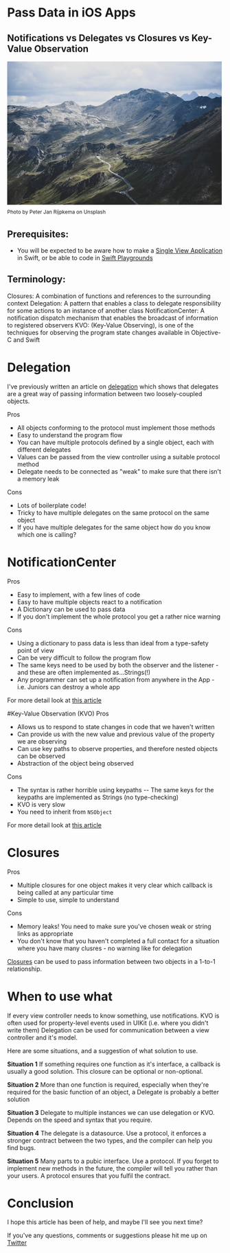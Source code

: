 # Pass Data in iOS Apps
## Notifications vs Delegates vs Closures vs Key-Value Observation

![Photo by Peter Jan Rijpkema on Unsplash](Images/photo-1534530236704-33735c0dd55b.jpeg)<br/>
<sub>Photo by Peter Jan Rijpkema on Unsplash<sub>

## Prerequisites: 
* You will be expected to be aware how to make a [Single View Application](https://medium.com/swlh/your-first-ios-application-using-xcode-9983cf6efb71) in Swift, or be able to code in [Swift Playgrounds](https://medium.com/@stevenpcurtis.sc/coding-in-swift-playgrounds-1a5563efa089)

## Terminology:
Closures: A combination of functions and references to the surrounding context
Delegation: A pattern that enables a class to delegate responsibility for some actions to an instance of another class
NotificationCenter: A notification dispatch mechanism that enables the broadcast of information to registered observers
KVO: (Key-Value Observing), is one of the techniques for observing the program state changes available in Objective-C and Swift

# Delegation
I've previously written an article on [delegation](https://medium.com/@stevenpcurtis.sc/delegation-in-swift-6b416bc0277c) which shows that delegates are a great way of passing information between two loosely-coupled objects. 

Pros
- All objects conforming to the protocol must implement those methods
- Easy to understand the program flow
- You can have multiple protocols defined by a single object, each with different delegates
- Values can be passed from the view controller using a suitable protocol method
- Delegate needs to be connected as "weak" to make sure that there isn't a memory leak

Cons
- Lots of boilerplate code!
- Tricky to have multiple delegates on the same protocol on the same object
- If you have multiple delegates for the same object how do you know which one is calling?

# NotificationCenter
Pros
- Easy to implement, with a few lines of code
-  Easy to have multiple objects react to a notification
- A Dictionary can be used to pass data
- If you don't implement the whole protocol you get a rather nice warning 

Cons
- Using a dictionary to pass data is less than ideal from a type-safety point of view
- Can be very difficult to follow the program flow
- The same keys need to be used by both the observer and the listener - and these are often implemented as...Strings(!)
- Any programmer can set up a notification from anywhere in the App - i.e. Juniors can destroy a whole app

For more detail look at [this article](https://github.com/stevencurtis/SwiftCoding/tree/master/KVOvsNotificationCenter)


#Key-Value Observation (KVO)
Pros
- Allows us to respond to state changes in code that we haven't written
- Can provide us with the new value and previous value of the property we are observing
- Can use key paths to observe properties, and therefore nested objects can be observed
- Abstraction of the object being observed

Cons
- The syntax is rather horrible using keypaths
-- The same keys for the keypaths are implemented as Strings (no type-checking)
- KVO is very slow
- You need to inherit from `NSObject`

For more detail look at [this article](https://github.com/stevencurtis/SwiftCoding/tree/master/KVOvsNotificationCenter)

# Closures
Pros
- Multiple closures for one object makes it very clear which callback is being called at any particular time
- Simple to use, simple to understand

Cons
- Memory leaks! You need to make sure you've chosen weak or string links as appropriate
- You don't know that you haven't completed a full contact for a situation where you have many clusres - no warning like for delegation

[Closures](https://medium.com/swift-coding/swift-closures-c14cb7aa2170) can be used to pass information between two objects in a 1-to-1 relationship.


# When to use what
If every view controller needs to know something, use notifications.
KVO is often used for property-level events used in UIKit (i.e. where you didn't write them)
Delegation can be used for communication between a view controller and it's model.

Here are some situations, and a suggestion of what solution to use.

**Situation 1**
If something requires one function as it's interface, a callback is usually a good solution. This closure can be optional or non-optional.

**Situation 2**
More than one function is required, especially when they're required for the basic function of an object, a Delegate is probably a better solution

**Situation 3**
Delegate to multiple instances we can use delegation or KVO. Depends on the speed and syntax that you require.

**Situation 4**
The delegate is a datasource. Use a protocol, it enforces a stronger contract between the two types, and the compiler can help you find bugs.

**Situation 5**
Many parts to a pubic interface.
Use a protocol. If you forget to implement new methods in the future, the compiler will tell you rather than your users. A protocol ensures that you fulfil the contract.

# Conclusion
I hope this article has been of help, and maybe I'll see you next time?

 If you've any questions, comments or suggestions please hit me up on [Twitter](https://twitter.com/stevenpcurtis) 
